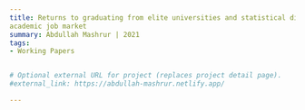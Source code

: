 ```yaml
---
title: Returns to graduating from elite universities and statistical discrimination: in the context of Economics PhD
academic job market
summary: Abdullah Mashrur | 2021
tags:
- Working Papers


# Optional external URL for project (replaces project detail page).
#external_link: https://abdullah-mashrur.netlify.app/

---
```

